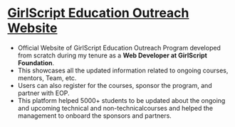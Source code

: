 # [GirlScript Education Outreach Website](https://eop.girlscript.tech/)

- Official Website of GirlScript Education Outreach Program developed from scratch during my tenure as a **Web Developer at GirlScript Foundation**. 
- This showcases all the updated information related to ongoing courses, mentors, Team, etc. 
- Users can also register for the courses, sponsor the program, and partner with EOP.
- This platform helped 5000+ students to be updated about the ongoing and upcoming technical and non-technicalcourses and helped the management to onboard the sponsors and partners.


